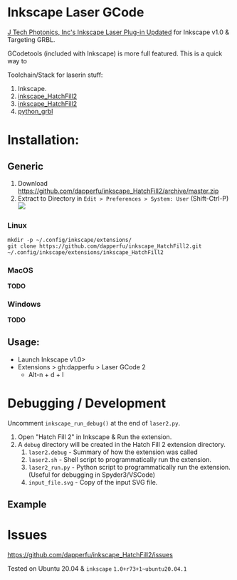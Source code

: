 # Inkscape Laser GCode

[J Tech Photonics, Inc's Inkscape Laser Plug-in Updated](https://jtechphotonics.com/?page_id=2012) for Inkscape v1.0 & Targeting GRBL.

GCodetools (included with Inkscape) is more full featured. This is a quick way to 

Toolchain/Stack for laserin stuff:

1. Inkscape.
2. [inkscape_HatchFill2](https://github.com/dapperfu/inkscape_HatchFill2/)
3. [inkscape_HatchFill2](https://github.com/dapperfu/inkscape_LaserGCode2)
4. [python_grbl](https://github.com/dapperfu/python_grbl)


# Installation:

## Generic

1. Download https://github.com/dapperfu/inkscape_HatchFill2/archive/master.zip
2. Extract to Directory in ```Edit > Preferences > System: User``` (Shift-Ctrl-P)
  ![](.img/extension_dir.png)

### Linux

    mkdir -p ~/.config/inkscape/extensions/
    git clone https://github.com/dapperfu/inkscape_HatchFill2.git ~/.config/inkscape/extensions/inkscape_HatchFill2
    
### MacOS

**TODO**

### Windows

**TODO**

## Usage:

- Launch Inkscape v1.0>
- Extensions > gh:dapperfu > Laser GCode 2
   - Alt-n + d + l

# Debugging / Development

Uncomment ```inkscape_run_debug()``` at the end of ```laser2.py```.

1. Open "Hatch Fill 2" in Inkscape & Run the extension.
2. A ```debug``` directory will be created in the Hatch Fill 2 extension directory.
   1. ```laser2.debug``` - Summary of how the extension was called
   2. ```laser2.sh``` - Shell script to programmatically run the extension.
   3. ```laser2_run.py``` - Python script to programmatically run the extension.
     (Useful for debugging in Spyder3/VSCode)
   4. ```input_file.svg``` - Copy of the input SVG file.

## Example



# Issues 

https://github.com/dapperfu/inkscape_HatchFill2/issues

Tested on Ubuntu 20.04 & ```inkscape``` ```1.0+r73+1~ubuntu20.04.1```
